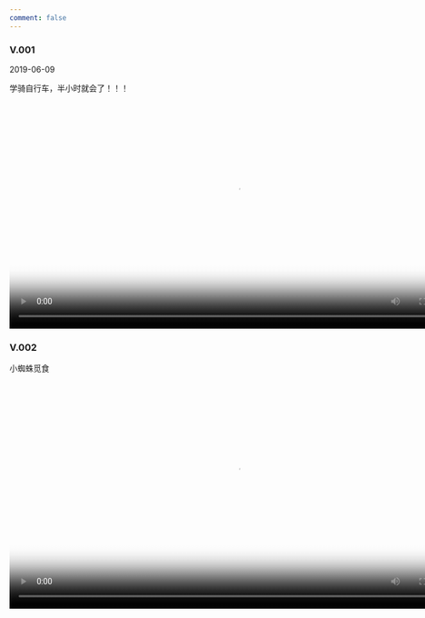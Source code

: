 ```yaml
---
comment: false
---
```


### V.001  

2019-06-09

学骑自行车，半小时就会了！！！

<video id="video" controls="" preload="no" 
        width="800px"
        poster="https://beer-1256523277.cos.ap-shanghai.myqcloud.com/beer/blog/20190609_bike.png">
      <source id="mp4" src="https://beer-1256523277.cos.ap-shanghai.myqcloud.com/beer/blog/20190609_bike.mp4" type="video/mp4">
</video>

### V.002

小蜘蛛觅食


<video id="video" controls="" preload="no" 
        width="800px"
        poster="https://beer-1256523277.cos.ap-shanghai.myqcloud.com/20190621230120_eca9df476c7e09f5ab41ab5b865a5ff2.png">
      <source id="mp4" src="https://beer-1256523277.cos.ap-shanghai.myqcloud.com/beer/vlog/%E8%9C%98%E8%9B%9B%E8%A7%85%E9%A3%9F.mp4" type="video/mp4">
</video>